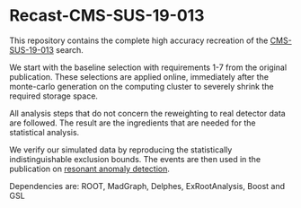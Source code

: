 # Recast-CMS-SUS-19-013

This repository contains the complete high accuracy recreation of the <a href="https://link.springer.com/article/10.1007%2FJHEP09%282020%29149">CMS-SUS-19-013</a> search.

We start with the baseline selection with requirements 1-7 from the original publication. These selections are applied online, immediately after the monte-carlo generation on the computing cluster to severely shrink the required storage space.

All analysis steps that do not concern the reweighting to real detector data are followed. The result are the ingredients that are needed for the statistical analysis.

We verify our simulated data by reproducing the statistically indistinguishable exclusion bounds. The events are then used in the publication on <a href="https://journals.aps.org/prd/abstract/10.1103/PhysRevD.109.096031">resonant anomaly detection</a>.

Dependencies are: ROOT, MadGraph, Delphes, ExRootAnalysis, Boost and GSL
